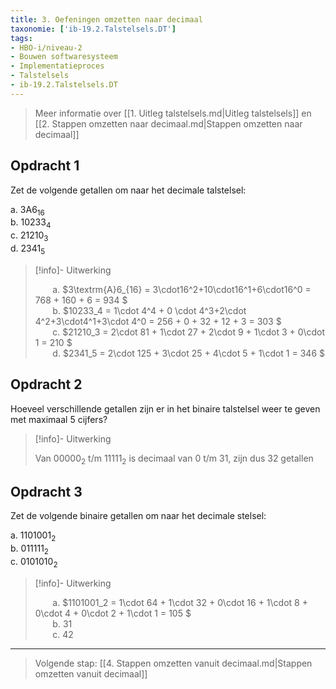 ```yaml
---
title: 3. Oefeningen omzetten naar decimaal
taxonomie: ['ib-19.2.Talstelsels.DT']
tags:
- HBO-i/niveau-2
- Bouwen softwaresysteem
- Implementatieproces
- Talstelsels
- ib-19.2.Talstelsels.DT
---
```


> Meer informatie over [[1. Uitleg talstelsels.md|Uitleg talstelsels]]
> en [[2. Stappen omzetten naar decimaal.md|Stappen omzetten naar decimaal]]

## Opdracht 1

Zet de volgende getallen om naar het decimale talstelsel:

<!-- &nbsp;&nbsp;&nbsp;&nbsp;&nbsp;&nbsp; -->
a. $3\textrm{A}6_{16}$\
b. $10233_4$\
c. $21210_3$\
d. $2341_5$

> [!info]- Uitwerking
> 
> &nbsp;&nbsp;&nbsp;&nbsp;&nbsp;&nbsp;
> a. $3\textrm{A}6_{16} = 3\cdot16^2+10\cdot16^1+6\cdot16^0 =
> 768 + 160 + 6 = 934
> $\
> &nbsp;&nbsp;&nbsp;&nbsp;&nbsp;&nbsp;
> b. $10233_4 = 1\cdot 4^4 + 0 \cdot 4^3+2\cdot 4^2+3\cdot4^1+3\cdot 4^0 = 256 + 0 + 32 + 12 + 3 = 303
> $\
> &nbsp;&nbsp;&nbsp;&nbsp;&nbsp;&nbsp;
> c. $21210_3 = 2\cdot 81 + 1\cdot 27 + 2\cdot 9 + 1\cdot 3 + 0\cdot 1 = 210
> $\
> &nbsp;&nbsp;&nbsp;&nbsp;&nbsp;&nbsp;
> d. $2341_5 = 2\cdot 125 + 3\cdot 25 + 4\cdot 5 + 1\cdot 1 = 346
> $

## Opdracht 2

Hoeveel verschillende getallen zijn er in het binaire talstelsel weer te geven met maximaal 5 cijfers?

> [!info]- Uitwerking
>
> Van $00000_2$ t/m $11111_2$ is decimaal van 0 t/m 31, zijn dus 32 getallen

## Opdracht 3

Zet de volgende binaire getallen om naar het decimale stelsel:

a. $1101001_2$\
b. $011111_2$\
c. $0101010_2$

> [!info]- Uitwerking
> 
> &nbsp;&nbsp;&nbsp;&nbsp;&nbsp;&nbsp;
> a. $1101001_2 = 1\cdot 64 + 1\cdot 32 + 0\cdot 16 + 1\cdot 8 + 0\cdot 4 + 0\cdot 2 + 1\cdot 1 = 105
> $\
> &nbsp;&nbsp;&nbsp;&nbsp;&nbsp;&nbsp;
> b. $31$\
> &nbsp;&nbsp;&nbsp;&nbsp;&nbsp;&nbsp;
> c. $42$

---

> Volgende stap: [[4. Stappen omzetten vanuit decimaal.md|Stappen omzetten vanuit decimaal]]